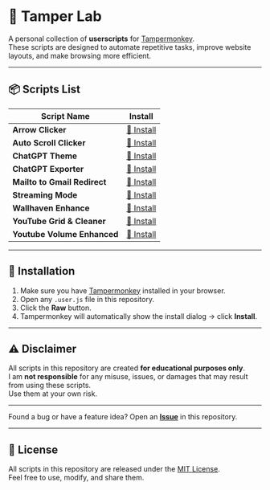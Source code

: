 # 🐒 Tamper Lab

A personal collection of **userscripts** for [Tampermonkey](https://www.tampermonkey.net/).  
These scripts are designed to automate repetitive tasks, improve website layouts, and make browsing more efficient.

---

## 📦 Scripts List

| Script Name                  | Install                                                                                            |
| ---------------------------- | -------------------------------------------------------------------------------------------------- |
| **Arrow Clicker**            | [🔗 Install](https://github.com/Ryas-Yusenda/tamper-kit/raw/main/arrow-clicker)                    |
| **Auto Scroll Clicker**      | [🔗 Install](https://github.com/Ryas-Yusenda/tamper-kit/raw/main/auto-scroll-clicker)              |
| **ChatGPT Theme**            | [🔗 Install](https://github.com/Ryas-Yusenda/tamper-kit/raw/main/chat-gpt-theme.user.js)           |
| **ChatGPT Exporter**         | [🔗 Install](https://update.greasyfork.org/scripts/456055/ChatGPT%20Exporter.user.js)              |
| **Mailto to Gmail Redirect** | [🔗 Install](https://github.com/Ryas-Yusenda/tamper-kit/raw/main/mailto-to-gmail-redirect.user.js) |
| **Streaming Mode**           | [🔗 Install](https://github.com/Ryas-Yusenda/tamper-kit/raw/main/streaming-mode)                   |
| **Wallhaven Enhance**        | [🔗 Install](https://github.com/Ryas-Yusenda/tamper-kit/raw/main/wallhaven-enhance.user.js)        |
| **YouTube Grid & Cleaner**   | [🔗 Install](https://github.com/Ryas-Yusenda/tamper-kit/raw/main/youtube-grid-cleaner.user.js)     |
| **Youtube Volume Enhanced**  | [🔗 Install](https://github.com/Ryas-Yusenda/tamper-kit/raw/main/youtube-volume-enhanced.user.js)  |

---

## 🚀 Installation

1. Make sure you have [Tampermonkey](https://www.tampermonkey.net/) installed in your browser.
2. Open any `.user.js` file in this repository.
3. Click the **Raw** button.
4. Tampermonkey will automatically show the install dialog → click **Install**.

---

## ⚠️ Disclaimer

All scripts in this repository are created **for educational purposes only**.  
I am **not responsible** for any misuse, issues, or damages that may result from using these scripts.  
Use them at your own risk.

---

Found a bug or have a feature idea? Open an [**Issue**](https://github.com/Ryas-Yusenda/tamper-kit/issues) in this repository.

---

## 📜 License

All scripts in this repository are released under the [MIT License](LICENSE).  
Feel free to use, modify, and share them.
